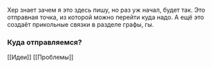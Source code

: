 Хер знает зачем я это здесь пишу, но раз уж начал, будет так. Это отправная точка, из которой можно перейти куда надо. А ещё это создаёт прикольные связки в разделе графы, гы.

### Куда отправляемся?
[[Идеи]]
[[Проблемы]]